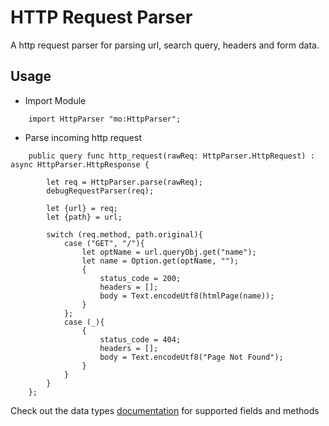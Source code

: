 # HTTP Request Parser

A http request parser for parsing url, search query, headers and form data.

## Usage

- Import Module

```motoko
    import HttpParser "mo:HttpParser";
```

- Parse incoming http request

```motoko
    public query func http_request(rawReq: HttpParser.HttpRequest) : async HttpParser.HttpResponse {

        let req = HttpParser.parse(rawReq);
        debugRequestParser(req);

        let {url} = req;
        let {path} = url;

        switch (req.method, path.original){
            case ("GET", "/"){
                let optName = url.queryObj.get("name");
                let name = Option.get(optName, "");
                {
                    status_code = 200;
                    headers = [];
                    body = Text.encodeUtf8(htmlPage(name));
                }
            };
            case (_){
                {
                    status_code = 404;
                    headers = [];
                    body = Text.encodeUtf8("Page Not Found");
                }
            }
        }
    };
```

Check out the data types [documentation](./docs.md) for supported fields and methods
